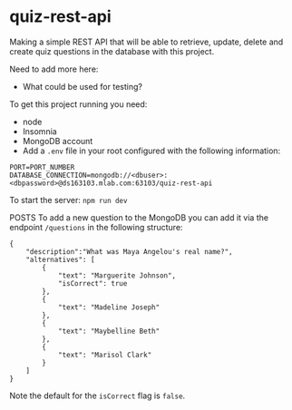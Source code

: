 # quiz-rest-api

Making a simple REST API that will be able to retrieve, update, delete and create quiz questions in the database with this project.

Need to add more here:
- What could be used for testing?


To get this project running you need:
- node
- Insomnia
- MongoDB account
- Add a `.env` file in your root configured with the following information:

```
PORT=PORT_NUMBER
DATABASE_CONNECTION=mongodb://<dbuser>:<dbpassword>@ds163103.mlab.com:63103/quiz-rest-api
```

To start the server: `npm run dev`

POSTS
To add a new question to the MongoDB you can add it via the endpoint `/questions` in the following structure:

```
{
	"description":"What was Maya Angelou's real name?",
	"alternatives": [
		{
			"text": "Marguerite Johnson",
			"isCorrect": true
		},
		{
			"text": "Madeline Joseph"
		},
		{
			"text": "Maybelline Beth"
		},
		{
			"text": "Marisol Clark"
		}
	]
}
```

Note the default for the `isCorrect` flag is `false`.